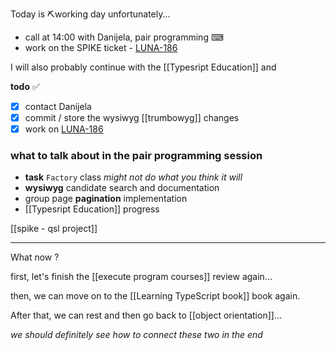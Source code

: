 
Today is ⛏working day unfortunately...

* call at 14:00 with Danijela, pair programming ⌨
* work on the SPIKE ticket - [LUNA-186](https://avivgroup.atlassian.net/browse/LUNA-186)

I will also probably continue with the [[Typesript Education]] and 

**todo** ✅
- [x] contact Danijela
- [x] commit / store the wysiwyg [[trumbowyg]] changes
- [x] work on [LUNA-186](https://avivgroup.atlassian.net/browse/LUNA-186)
### what to talk about in the pair programming session

- **task** `Factory`  class  *might not do what you think it will*
- **wysiwyg** candidate search and documentation
- group page **pagination** implementation
- [[Typesript Education]] progress


[[spike - qsl project]]

---

What now ?

first, let's finish the [[execute program courses]] review again...

then, we can move on to the [[Learning TypeScript book]] book again.

After that, we can rest and then go back to [[object orientation]]...

*we should definitely see how to connect these two in the end*

